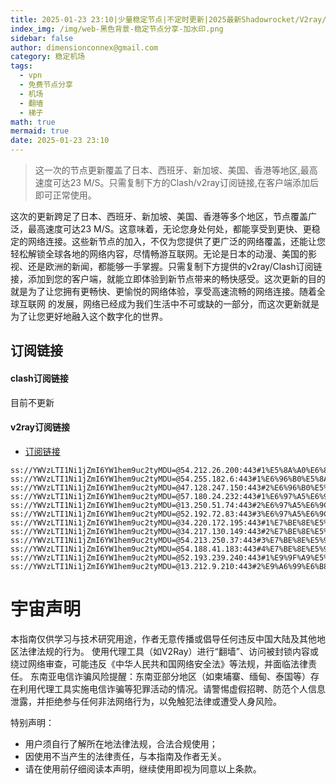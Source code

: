 ```yaml
---
title: 2025-01-23 23:10|少量稳定节点|不定时更新|2025最新Shadowrocket/V2ray/SSR/Clash免费节点高速订阅机场
index_img: /img/web-黑色背景-稳定节点分享-加水印.png
sidebar: false
author: dimensionconnex@gmail.com
category: 稳定机场
tags:
  - vpn
  - 免费节点分享
  - 机场
  - 翻墙
  - 梯子
math: true
mermaid: true
date: 2025-01-23 23:10
---
```

> 这一次的节点更新覆盖了日本、西班牙、新加坡、美国、香港等地区,最高速度可达23 M/S。只需复制下方的Clash/v2ray订阅链接,在客户端添加后即可正常使用。

<!-- more -->
这次的更新跨足了日本、西班牙、新加坡、美国、香港等多个地区，节点覆盖广泛，最高速度可达23 M/S。这意味着，无论您身处何处，都能享受到更快、更稳定的网络连接。这些新节点的加入，不仅为您提供了更广泛的网络覆盖，还能让您轻松解锁全球各地的网络内容，尽情畅游互联网。无论是日本的动漫、美国的影视、还是欧洲的新闻，都能够一手掌握。只需复制下方提供的v2ray/Clash订阅链接，添加到您的客户端，就能立即体验到新节点带来的畅快感受。这次更新的目的就是为了让您拥有更畅快、更愉悦的网络体验，享受高速流畅的网络连接。随着全球互联网
的发展，网络已经成为我们生活中不可或缺的一部分，而这次更新就是为了让您更好地融入这个数字化的世界。
<!-- 广告位 -->

<!-- 广告位 -->
## 订阅链接

#### clash订阅链接
目前不更新


#### v2ray订阅链接
- [订阅链接](https://dimensionconnex.github.io/assets/links/airport/stable-DX4AUF9MM52FSYNV.txt)
```text
ss://YWVzLTI1Ni1jZmI6YW1hem9uc2tyMDU=@54.212.26.200:443#1%E5%8A%A0%E6%8B%BF%E5%A4%A7%20TG%40dimensionconnex
ss://YWVzLTI1Ni1jZmI6YW1hem9uc2tyMDU=@54.255.182.6:443#1%E6%96%B0%E5%8A%A0%E5%9D%A1%20TG%40dimensionconnex
ss://YWVzLTI1Ni1jZmI6YW1hem9uc2tyMDU=@47.128.247.150:443#2%E6%96%B0%E5%8A%A0%E5%9D%A1%20TG%40dimensionconnex
ss://YWVzLTI1Ni1jZmI6YW1hem9uc2tyMDU=@57.180.24.232:443#1%E6%97%A5%E6%9C%AC%20TG%40dimensionconnex
ss://YWVzLTI1Ni1jZmI6YW1hem9uc2tyMDU=@13.250.51.74:443#2%E6%97%A5%E6%9C%AC%20TG%40dimensionconnex
ss://YWVzLTI1Ni1jZmI6YW1hem9uc2tyMDU=@52.192.72.83:443#3%E6%97%A5%E6%9C%AC%20TG%40dimensionconnex
ss://YWVzLTI1Ni1jZmI6YW1hem9uc2tyMDU=@34.220.172.195:443#1%E7%BE%8E%E5%9B%BD%20TG%40dimensionconnex
ss://YWVzLTI1Ni1jZmI6YW1hem9uc2tyMDU=@34.217.130.149:443#2%E7%BE%8E%E5%9B%BD%20TG%40dimensionconnex
ss://YWVzLTI1Ni1jZmI6YW1hem9uc2tyMDU=@54.213.250.37:443#3%E7%BE%8E%E5%9B%BD%20TG%40dimensionconnex
ss://YWVzLTI1Ni1jZmI6YW1hem9uc2tyMDU=@54.188.41.183:443#4%E7%BE%8E%E5%9B%BD%20TG%40dimensionconnex
ss://YWVzLTI1Ni1jZmI6YW1hem9uc2tyMDU=@52.193.239.240:443#1%E9%9F%A9%E5%9B%BD%20TG%40dimensionconnex
ss://YWVzLTI1Ni1jZmI6YW1hem9uc2tyMDU=@13.212.9.210:443#2%E9%A6%99%E6%B8%AF%20TG%40dimensionconnex
```

<!-- universe_declaration -->
# 宇宙声明
本指南仅供学习与技术研究用途，作者无意传播或倡导任何违反中国大陆及其他地区法律法规的行为。
使用代理工具（如V2Ray）进行“翻墙”、访问被封锁内容或绕过网络审查，可能违反《中华人民共和国网络安全法》等法规，并面临法律责任。
东南亚电信诈骗风险提醒：东南亚部分地区（如柬埔寨、缅甸、泰国等）存在利用代理工具实施电信诈骗等犯罪活动的情况。请警惕虚假招聘、防范个人信息泄露，并拒绝参与任何非法网络行为，以免触犯法律或遭受人身风险。

特别声明：
- 用户须自行了解所在地法律法规，合法合规使用；
- 因使用不当产生的法律责任，与本指南及作者无关。
- 请在使用前仔细阅读本声明，继续使用即视为同意以上条款。
<!-- universe_declaration -->